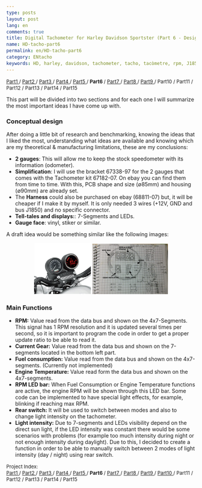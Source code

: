 ```yaml
---
type: posts
layout: post
lang: en
comments: true
title: Digital Tachometer for Harley Davidson Sportster (Part 6 - Design and functions)
name: HD-tacho-part6
permalink: en/HD-tacho-part6
category: ENtacho
keywords: HD, harley, davidson, tachometer, tacho, tacòmetre, rpm, J1850, design, functions
---
```

<p>
<font size="2"> 
<a href="/en/HD-tacho-part1">Part1 </a>/
<a href="/en/HD-tacho-part2"> Part2 </a>/
<a href="/en/HD-tacho-part3"> Part3 </a>/
<a href="/en/HD-tacho-part4"> Part4 </a>/
<a href="/en/HD-tacho-part5"> Part5 </a>/
<b> Part6 </b>/
<a href="/en/HD-tacho-part7"> Part7 </a>/
<a href="/en/HD-tacho-part8"> Part8 </a>/
<a href="/en/HD-tacho-part9"> Part9 </a>/
 Part10 /
 Part11 /
 Part12 /
 Part13 /
 Part14 /
 Part15
 </font>
</p>
This part will be divided into two sections and for each one I will summarize the most important ideas I have come up with.

### Conceptual design

After doing a little bit of research and benchmarking, knowing the ideas that I liked the most, understanding what ideas are available and knowing which are my theoretical & manufacturing limitations, these are my conclusions:<br>
- <b>2 gauges</b>: This will allow me to keep the stock speedometer with its information (odometer).<br>
- <b>Simplification</b>: I will use the bracket 67338-97 for the 2 gauges that comes with the Tachometer kit 67182-07. On ebay you can find them from time to time. With this, PCB shape and size (&#8709;85mm) and housing (&#8709;90mm) are already set.<br>
- The <b>Harness</b> could also be purchased on ebay (68811-07) but, it will be cheaper if I make it by myself. It is only needed 3 wires (+12V, GND and bus J1850) and no specific connector.<br>
- <b>Tell-tales and displays:</b>: 7-Segments and LEDs.<br>
- <b>Gauge face</b>: vinyl, stiker or similar.

A draft idea would be something similar like the following images:<br><center>
<img style="display:inline" src="/images/Part6/proto-disseny1.png" width="30%" alt="HD Sportster Tachometer. Source: Momex.cat" title="HD Sportster with double gauge">
<img style="display:inline" src="/images/Part6/proto-disseny.jpg" width="40%" alt="Draft. Source: Momex.cat" title="Draft">
</center>
<!--more-->

### Main Functions

- <b>RPM:</b> Value read from the data bus and shown on the 4x7-Segments. This signal has 1 RPM resolution and it is updated several times per second, so it is important to program the code in order to get a proper update ratio to be able to read it. <br>
- <b>Current Gear:</b> Value read from the data bus and shown on the 7-segments located in the bottom left part. <br>
- <b>Fuel consumption:</b> Value read from the data bus and shown on the 4x7-segments. (Currently not implemented)<br>
- <b>Engine Temperature:</b> Value read form the data bus and shown on the 4x7-segments. <br>
- <b>RPM LED bar:</b> When Fuel Consumption or Engine Temperature functions are active, the engine RPM will be shown through this LED bar. Some code can be implemented to have special light effects, for example, blinking if reaching max RPM.<br>
- <b>Rear switch:</b> It will be used to switch between modes and also to change light intensity on the tachometer.<br>
- <b>Light intensity:</b> Due to 7-segments and LEDs visibility depend on the direct sun light, if the LED intensity was constant there would be some scenarios with problems (for example too much intensity during night or not enough intensity during daylight). Due to this, I decided to create a function in order to be able to manually switch between 2 modes of light intensity (day / night) using rear switch.


<p>
<font size="2"> 
Project Index:<br>
<a href="/en/HD-tacho-part1">Part1 </a>/
<a href="/en/HD-tacho-part2"> Part2 </a>/
<a href="/en/HD-tacho-part3"> Part3 </a>/
<a href="/en/HD-tacho-part4"> Part4 </a>/
<a href="/en/HD-tacho-part5"> Part5 </a>/
<b> Part6 </b>/
<a href="/en/HD-tacho-part7"> Part7 </a>/
<a href="/en/HD-tacho-part8"> Part8 </a>/
<a href="/en/HD-tacho-part9"> Part9 </a>/
<a href="/en/HD-tacho-part10"> Part10 </a>/
 Part11 /
 Part12 /
 Part13 /
 Part14 /
 Part15
 </font>
</p>
